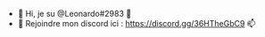 - 👋 Hi, je su @Leonardo#2983 👀
- 🌱 Rejoindre mon discord ici : https://discord.gg/36HTheGbC9 📫

<!---
Leonardo-2983/Leonardo-2983 is a ✨ special ✨ repository because its `README.md` (this file) appears on your GitHub profile.
You can click the Preview link to take a look at your changes.
--->
